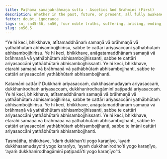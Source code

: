 ```yaml
---
title: Paṭhama samaṇabrāhmaṇa sutta - Ascetics And Brahmins (First)
description: Whether in the past, future, or present, all fully awakened to things as they truly are do so by fully awakening to the Four Noble Truths.
fetter: doubt, ignorance
tags: sn, sn45-56, sn56, four noble truths, suffering, arising, ending, way of practice, path
slug: sn56.5
---
```


“Ye hi keci, bhikkhave, atītamaddhānaṁ samaṇā vā brāhmaṇā vā yathābhūtaṁ abhisambojjhiṁsu, sabbe te cattāri ariyasaccāni yathābhūtaṁ abhisambojjhiṁsu. Ye hi keci, bhikkhave, anāgatamaddhānaṁ samaṇā vā brāhmaṇā vā yathābhūtaṁ abhisambojjhissanti, sabbe te cattāri ariyasaccāni yathābhūtaṁ abhisambojjhissanti. Ye hi keci, bhikkhave, etarahi samaṇā vā brāhmaṇā vā yathābhūtaṁ abhisambojjhanti, sabbe te cattāri ariyasaccāni yathābhūtaṁ abhisambojjhanti.

Katamāni cattāri? Dukkhaṁ ariyasaccaṁ, dukkhasamudayaṁ ariyasaccaṁ, dukkhanirodhaṁ ariyasaccaṁ, dukkhanirodhagāminī paṭipadā ariyasaccaṁ. Ye hi keci, bhikkhave, atītamaddhānaṁ samaṇā vā brāhmaṇā vā yathābhūtaṁ abhisambojjhiṁsu, sabbe te cattāri ariyasaccāni yathābhūtaṁ abhisambojjhiṁsu. Ye hi keci, bhikkhave, anāgatamaddhānaṁ samaṇā vā brāhmaṇā vā yathābhūtaṁ abhisambojjhissanti, sabbe te cattāri ariyasaccāni yathābhūtaṁ abhisambojjhissanti. Ye hi keci, bhikkhave, etarahi samaṇā vā brāhmaṇā vā yathābhūtaṁ abhisambojjhanti, sabbe te cattāri ariyasaccāni yathābhūtaṁ abhisambojjhanti, sabbe te imāni cattāri ariyasaccāni yathābhūtaṁ abhisambojjhanti.

Tasmātiha, bhikkhave, ‘idaṁ dukkhan’ti yogo karaṇīyo,
‘ayaṁ dukkhasamudayo’ti yogo karaṇīyo,
‘ayaṁ dukkhanirodho’ti yogo karaṇīyo,
‘ayaṁ dukkhanirodhagāminī paṭipadā’ti yogo karaṇīyo”ti.
